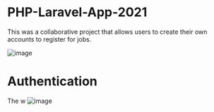 # PHP-Laravel-App-2021
This was a collaborative project that allows users to create their own accounts to register for jobs.

![image](https://user-images.githubusercontent.com/62003762/173732010-346ad1fa-47ec-4e8f-9328-0245dd51114b.png)

# Authentication
The w
![image](https://user-images.githubusercontent.com/62003762/174056125-5c379fa4-740a-4619-81ff-fa7397bbdc6b.png)

